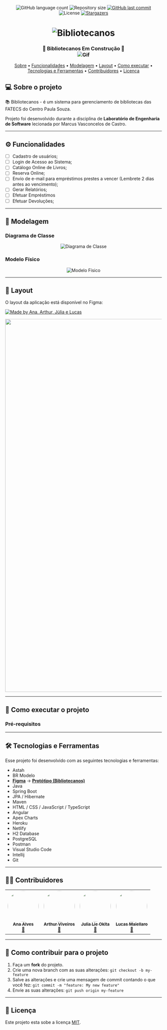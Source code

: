 <p align="center">
  <img alt="GitHub language count" src="https://img.shields.io/github/languages/count/anabalves/bibliotecanos?color=%2304D361">
  <img alt="Repository size" src="https://img.shields.io/github/repo-size/anabalves/bibliotecanos">
  <a href="https://github.com/anabalves/bibliotecanos/commits/main">
    <img alt="GitHub last commit" src="https://img.shields.io/github/last-commit/anabalves/bibliotecanos">
  </a>
   <img alt="License" src="https://img.shields.io/badge/license-MIT-brightgreen">
   <a href="https://github.com/anabalves/bibliotecanos/stargazers">
    <img alt="Stargazers" src="https://img.shields.io/github/stars/anabalves/bibliotecanos?style=social">
  </a>
</p>

<h1 align="center">
    <img alt="Bibliotecanos" title="#Bibliotecanos" src="./.github/banner.png"/>
</h1>

<h3 align="center"> 
	<b>🚧  Bibliotecanos Em Construção  🚧</b>
  <br>
  <img alt="Gif" title="#Gif" src="./.github/kakachi-reading.gif"/>
</h3>

<p align="center">
 <a href="#-sobre-o-projeto">Sobre</a> •
 <a href="#-funcionalidades">Funcionalidades</a> •
 <a href="#-modelagem">Modelagem</a> •
 <a href="#-layout">Layout</a> • 
 <a href="#-como-executar-o-projeto">Como executar</a> • 
 <a href="#-tecnologias-e-ferramentas">Tecnologias e Ferramentas</a> • 
 <a href="#-contribuidores">Contribuidores</a> • 
 <a href="#user-content--licença">Licença</a>
</p>

## 💻 Sobre o projeto

📚 Bibliotecanos - é um sistema para gerenciamento de bibliotecas das FATECS do Centro Paula Souza.

Projeto foi desenvolvido durante a disciplina de **Laboratório de Engenharia de Software** lecionada por Marcus Vasconcelos de Castro.

---
## ⚙️ Funcionalidades

- [ ]  Cadastro de usuários;
- [ ]  Login de Acesso ao Sistema;
- [ ]  Catálogo Online de Livros; 
- [ ]  Reserva Online;
- [ ]  Envio de e-mail para empréstimos prestes a vencer (Lembrete 2 dias antes ao vencimento);
- [ ]  Gerar Relatórios;
- [ ]  Efetuar Empréstimos 
- [ ]  Efetuar Devoluções;

---

## 🎲 Modelagem

### Diagrama de Classe

<p align="center">
  <img alt="Diagrama de Classe" title="#DiagramaDeClasse" src="./.github/diagrama-de-classe.png">
</p>

### Modelo Físico

<p align="center">
  <img alt="Modelo Físico" title="#ModeloFisico" src="./.github/modelo-fisico.png">
</p>

---

## 🎨 Layout

O layout da aplicação está disponível no Figma:

<a href="https://www.figma.com/file/gktT4EhSltFHxdbCZtK4LE/Bibliotecando-Prototype">
  <img alt="Made by Ana, Arthur, Júlia e Lucas" src="https://img.shields.io/badge/Acessar%20Layout%20-Figma-%2304D361">
</a>

<p align="center">
  <img alt="Figma" title="#Figma" src="./.github/figma.png" width="1200px">
</p>

---

## 🚀 Como executar o projeto
### Pré-requisitos


---

## 🛠 Tecnologias e Ferramentas

Esse projeto foi desenvolvido com as seguintes tecnologias e ferramentas:

-   Astah
-   BR Modelo	
-   **[Figma](https://www.figma.com/)**  →  **[Protótipo (Bibliotecanos)](https://www.figma.com/file/gktT4EhSltFHxdbCZtK4LE/Bibliotecando-Prototype)**
-   Java
-   Spring Boot
-   JPA / Hibernate
-   Maven
-   HTML / CSS / JavaScript / TypeScript
-   Angular
-   Apex Charts
-   Heroku
-   Netlify
-   H2 Database
-   PostgreSQL
-   Postman
-   Visual Studio Code
-   Intellij
-   Git

---

## 👨‍💻 Contribuidores
<table>
  <tr>
    <td align="center"><a href="https://github.com/anabalves"><img style="border-radius: 50%;" src="https://avatars.githubusercontent.com/u/63269304?v=4" width="100px;" alt=""/><br /><sub><b>Ana Alves</b></sub></a><br /><a href="https://github.com/anabalves" title="Perfil Ana">🚀</a></td> 
    <td align="center"><a href="https://github.com/arthurviveiros"><img style="border-radius: 50%;" src="https://avatars.githubusercontent.com/u/37485955?v=4" width="100px;" alt=""/><br /><sub><b>Arthur Viveiros</b></sub></a><br /><a href="https://github.com/arthurviveiros" title="Perfil Arthur">🚀</a></td>
    <td align="center"><a href="https://github.com/JuliaLieOkita"><img style="border-radius: 50%;" src="https://avatars.githubusercontent.com/u/79601264?v=4" width="100px;" alt=""/><br /><sub><b>Julia Lie Okita</b></sub></a><br /><a href="https://github.com/JuliaLieOkita" title="Perfil Júlia">🚀</a></td>
    <td align="center"><a href="https://github.com/LucasMaiellaro"><img style="border-radius: 50%;" src="https://avatars.githubusercontent.com/u/57119424?v=4" width="100px;" alt=""/><br /><sub><b>Lucas Maiellaro</b></sub></a><br /><a href="https://github.com/LucasMaiellaro" title="Perfil Lucas">🚀</a></td>
  </tr>
</table>

---

## 💪 Como contribuir para o projeto

1. Faça um **fork** do projeto.
2. Crie uma nova branch com as suas alterações: `git checkout -b my-feature`
3. Salve as alterações e crie uma mensagem de commit contando o que você fez: `git commit -m "feature: My new feature"`
4. Envie as suas alterações: `git push origin my-feature`

---

## 📝 Licença

Este projeto esta sobe a licença [MIT](/LICENSE).
